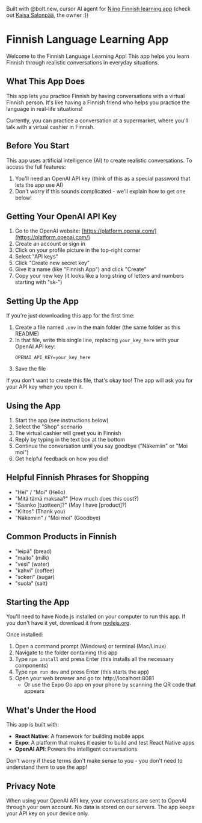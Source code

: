 Built with @bolt.new, cursor AI agent for [Niinq Finnish learning app](https://niinq.com/) (check out [Kaisa Salonpää](https://www.linkedin.com/in/kaisa-salonpaa/), the owner :))


# Finnish Language Learning App

Welcome to the Finnish Language Learning App! This app helps you learn Finnish through realistic conversations in everyday situations.

## What This App Does

This app lets you practice Finnish by having conversations with a virtual Finnish person. It's like having a Finnish friend who helps you practice the language in real-life situations!

Currently, you can practice a conversation at a supermarket, where you'll talk with a virtual cashier in Finnish.

## Before You Start

This app uses artificial intelligence (AI) to create realistic conversations. To access the full features:

1. You'll need an OpenAI API key (think of this as a special password that lets the app use AI)
2. Don't worry if this sounds complicated - we'll explain how to get one below!

## Getting Your OpenAI API Key

1. Go to the OpenAI website: [https://platform.openai.com/](https://platform.openai.com/)
2. Create an account or sign in
3. Click on your profile picture in the top-right corner
4. Select "API keys"
5. Click "Create new secret key"
6. Give it a name (like "Finnish App") and click "Create"
7. Copy your new key (it looks like a long string of letters and numbers starting with "sk-")

## Setting Up the App

If you're just downloading this app for the first time:

1. Create a file named `.env` in the main folder (the same folder as this README)
2. In that file, write this single line, replacing `your_key_here` with your OpenAI API key:
   ```
   OPENAI_API_KEY=your_key_here
   ```
3. Save the file

If you don't want to create this file, that's okay too! The app will ask you for your API key when you open it.

## Using the App

1. Start the app (see instructions below)
2. Select the "Shop" scenario
3. The virtual cashier will greet you in Finnish
4. Reply by typing in the text box at the bottom
5. Continue the conversation until you say goodbye ("Näkemiin" or "Moi moi")
6. Get helpful feedback on how you did!

## Helpful Finnish Phrases for Shopping

- "Hei" / "Moi" (Hello)
- "Mitä tämä maksaa?" (How much does this cost?)
- "Saanko [tuotteen]?" (May I have [product]?)
- "Kiitos" (Thank you)
- "Näkemiin" / "Moi moi" (Goodbye)

## Common Products in Finnish

- "leipä" (bread)
- "maito" (milk)
- "vesi" (water)
- "kahvi" (coffee)
- "sokeri" (sugar)
- "suola" (salt)

## Starting the App

You'll need to have Node.js installed on your computer to run this app. If you don't have it yet, download it from [nodejs.org](https://nodejs.org/).

Once installed:

1. Open a command prompt (Windows) or terminal (Mac/Linux)
2. Navigate to the folder containing this app
3. Type `npm install` and press Enter (this installs all the necessary components)
4. Type `npm run dev` and press Enter (this starts the app)
5. Open your web browser and go to: http://localhost:8081
   - Or use the Expo Go app on your phone by scanning the QR code that appears

## What's Under the Hood

This app is built with:

- **React Native**: A framework for building mobile apps
- **Expo**: A platform that makes it easier to build and test React Native apps
- **OpenAI API**: Powers the intelligent conversations

Don't worry if these terms don't make sense to you - you don't need to understand them to use the app!

## Privacy Note

When using your OpenAI API key, your conversations are sent to OpenAI through your own account. No data is stored on our servers. The app keeps your API key on your device only. 

